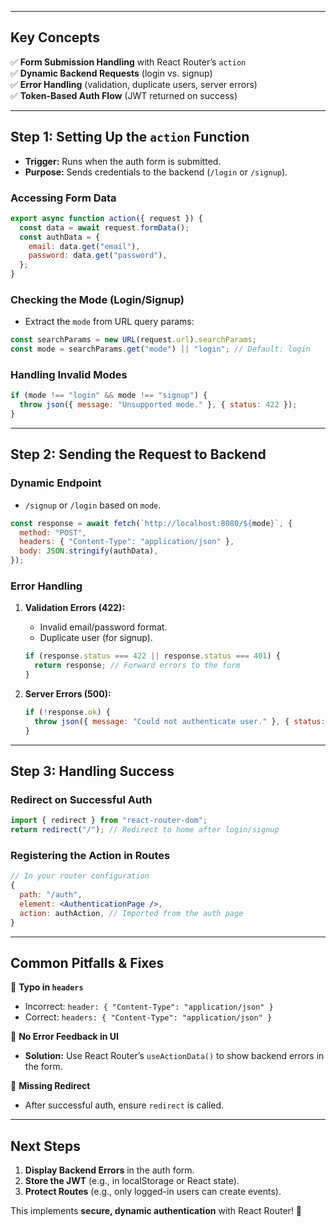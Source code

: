 
---

## **Key Concepts**  
✅ **Form Submission Handling** with React Router’s `action`  
✅ **Dynamic Backend Requests** (login vs. signup)  
✅ **Error Handling** (validation, duplicate users, server errors)  
✅ **Token-Based Auth Flow** (JWT returned on success)  

---

## **Step 1: Setting Up the `action` Function**  
- **Trigger:** Runs when the auth form is submitted.  
- **Purpose:** Sends credentials to the backend (`/login` or `/signup`).  

### **Accessing Form Data**  
```jsx
export async function action({ request }) {
  const data = await request.formData();
  const authData = {
    email: data.get("email"),
    password: data.get("password"),
  };
}
```

### **Checking the Mode (Login/Signup)**  
- Extract the `mode` from URL query params:  
```jsx
const searchParams = new URL(request.url).searchParams;
const mode = searchParams.get("mode") || "login"; // Default: login
```

### **Handling Invalid Modes**  
```jsx
if (mode !== "login" && mode !== "signup") {
  throw json({ message: "Unsupported mode." }, { status: 422 });
}
```

---

## **Step 2: Sending the Request to Backend**  
### **Dynamic Endpoint**  
- `/signup` or `/login` based on `mode`.  
```jsx
const response = await fetch(`http://localhost:8080/${mode}`, {
  method: "POST",
  headers: { "Content-Type": "application/json" },
  body: JSON.stringify(authData),
});
```

### **Error Handling**  
1. **Validation Errors (422):**  
   - Invalid email/password format.  
   - Duplicate user (for signup).  
   ```jsx
   if (response.status === 422 || response.status === 401) {
     return response; // Forward errors to the form
   }
   ```

2. **Server Errors (500):**  
   ```jsx
   if (!response.ok) {
     throw json({ message: "Could not authenticate user." }, { status: 500 });
   }
   ```

---

## **Step 3: Handling Success**  
### **Redirect on Successful Auth**  
```jsx
import { redirect } from "react-router-dom";
return redirect("/"); // Redirect to home after login/signup
```

### **Registering the Action in Routes**  
```jsx
// In your router configuration
{
  path: "/auth",
  element: <AuthenticationPage />,
  action: authAction, // Imported from the auth page
}
```

---

## **Common Pitfalls & Fixes**  
🚨 **Typo in `headers`**  
- Incorrect: `header: { "Content-Type": "application/json" }`  
- Correct: `headers: { "Content-Type": "application/json" }`  

🚨 **No Error Feedback in UI**  
- **Solution:** Use React Router’s `useActionData()` to show backend errors in the form.  

🚨 **Missing Redirect**  
- After successful auth, ensure `redirect` is called.  

---

## **Next Steps**  
1. **Display Backend Errors** in the auth form.  
2. **Store the JWT** (e.g., in localStorage or React state).  
3. **Protect Routes** (e.g., only logged-in users can create events).  

This implements **secure, dynamic authentication** with React Router! 🔐